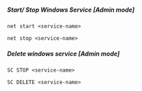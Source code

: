 ##### Start/ Stop Windows Service [Admin mode]

```
net start <service-name>

net stop <service-name>
```


##### Delete windows service [Admin mode]

```
SC STOP <service-name>

SC DELETE <service-name>
```